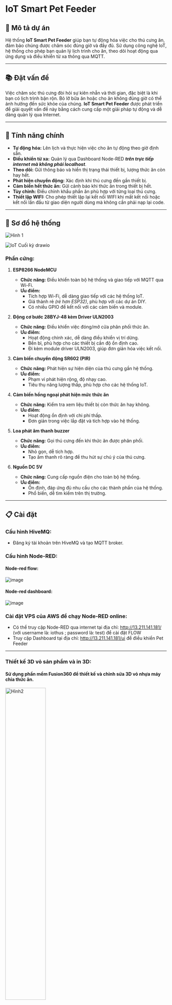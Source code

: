 # IoT Smart Pet Feeder

## 🐾 Mô tả dự án


Hệ thống **IoT Smart Pet Feeder** giúp bạn tự động hóa việc cho thú cưng ăn, đảm bảo chúng được chăm sóc đúng giờ và đầy đủ. Sử dụng công nghệ IoT, hệ thống cho phép bạn quản lý lịch trình cho ăn, theo dõi hoạt động qua ứng dụng và điều khiển từ xa thông qua MQTT.

---

## 📚 Đặt vấn đề

Việc chăm sóc thú cưng đòi hỏi sự kiên nhẫn và thời gian, đặc biệt là khi bạn có lịch trình bận rộn. Bỏ lỡ bữa ăn hoặc cho ăn không đúng giờ có thể ảnh hưởng đến sức khỏe của chúng. **IoT Smart Pet Feeder** được phát triển để giải quyết vấn đề này bằng cách cung cấp một giải pháp tự động và dễ dàng quản lý qua Internet.

---
## 🌟 Tính năng chính

- **Tự động hóa:** Lên lịch và thực hiện việc cho ăn tự động theo giờ định sẵn.
- **Điều khiển từ xa:** Quản lý qua Dashboard Node-RED ***trên trực tiếp internet mà không phải localhost***.
- **Theo dõi:** Gửi thông báo và hiển thị trạng thái thiết bị, lượng thức ăn còn hay hết.
- **Phát hiện chuyển động:** Xác định khi thú cưng đến gần thiết bị.
- **Cảm biến hết thức ăn:** Gửi cảnh báo khi thức ăn trong thiết bị hết.
- **Tùy chỉnh:** Điều chỉnh khẩu phần ăn phù hợp với từng loại thú cưng.
- **Thiết lập WIFI:** Cho phép thiết lập lại kết nối WIFI khi mất kết nối hoặc kết nối lần đầu từ giao diện người dùng mà không cần phải nạp lại code.

---
## 🔧 Sơ đồ hệ thống

![Hình 1](https://github.com/user-attachments/assets/7dcd48c7-1a83-4ef8-9ced-e5b2e1b9362a)

![IoT Cuối kỳ drawio](https://github.com/user-attachments/assets/75d7d6ad-598a-42d2-a314-8813c8f87721)


### **Phần cứng:**
  1. **ESP8266 NodeMCU**
     - **Chức năng:** Điều khiển toàn bộ hệ thống và giao tiếp với MQTT qua Wi-Fi.
     - **Ưu điểm:**
       - Tích hợp Wi-Fi, dễ dàng giao tiếp với các hệ thống IoT.
       - Giá thành rẻ *(rẻ hơn ESP32)*, phù hợp với các dự án DIY.
       - Có nhiều GPIO để kết nối với các cảm biến và module.
  
  2. **Động cơ bước 28BYJ-48 kèm Driver ULN2003**
     - **Chức năng:** Điều khiển việc đóng/mở cửa phân phối thức ăn.
     - **Ưu điểm:**
       - Hoạt động chính xác, dễ dàng điều khiển vị trí dừng.
       - Bền bỉ, phù hợp cho các thiết bị cần độ ổn định cao.
       - Đi kèm module driver ULN2003, giúp đơn giản hóa việc kết nối.
  
  3. **Cảm biến chuyển động SR602 (PIR)**
     - **Chức năng:** Phát hiện sự hiện diện của thú cưng gần hệ thống.
     - **Ưu điểm:**
       - Phạm vi phát hiện rộng, độ nhạy cao.
       - Tiêu thụ năng lượng thấp, phù hợp cho các hệ thống IoT.
  
  4. **Cảm biến hồng ngoại phát hiện mức thức ăn**
     - **Chức năng:** Kiểm tra xem liệu thiết bị còn thức ăn hay không.
     - **Ưu điểm:**
       - Hoạt động ổn định với chi phí thấp.
       - Đơn giản trong việc lắp đặt và tích hợp vào hệ thống.
  
  5. **Loa phát âm thanh buzzer**
     - **Chức năng:** Gọi thú cưng đến khi thức ăn được phân phối.
     - **Ưu điểm:**
       - Nhỏ gọn, dễ tích hợp.
       - Tạo âm thanh rõ ràng để thu hút sự chú ý của thú cưng.
  
  6. **Nguồn DC 5V**
     - **Chức năng:** Cung cấp nguồn điện cho toàn bộ hệ thống.
     - **Ưu điểm:**
       - Ổn định, đáp ứng đủ nhu cầu cho các thành phần của hệ thống.
       - Phổ biến, dễ tìm kiếm trên thị trường.
---

## 📋 Cài đặt
### **Cấu hình HiveMQ:**
   - Đăng ký tài khoản trên HiveMQ và tạo MQTT broker.

### **Cấu hình Node-RED:**
   #### Node-red flow:
![image](https://github.com/user-attachments/assets/f2054c4b-0220-42ec-a691-3539164e77ec)

  #### Node-red dashboard:

![image](https://github.com/user-attachments/assets/540298f1-5b4e-401b-9ddb-39e3640384fb)

### **Cài đặt VPS của AWS để chạy Node-RED online:**
- Có thể truy cập Node-RED qua internet tại địa chỉ: http://13.211.141.181/ (với username là: iothus ; password là: test) để cài đặt FLOW
- Truy cập Dashboard tại địa chỉ: http://13.211.141.181/ui để điều khiển Pet Feeder
---
### **Thiết kế 3D vỏ sản phẩm và in 3D:**
  #### Sử dụng phần mềm Fusion360 để thiết kế và chỉnh sửa 3D vỏ nhựa máy chia thức ăn.
  <img src="https://github.com/user-attachments/assets/e2aadc0b-d4b1-48f4-824c-9c4572de8ecd" alt="Hình2" style="width:50%;"/>
  
  #### Sử dụng máy in 3D Adventurer 3 của Bộ môn Vật lý Vô tuyến tại phòng 216T1 để in sản phẩm:
<div style="display: flex; justify-content: space-around; align-items: center;">
  <img src="https://github.com/user-attachments/assets/4722b124-6102-4569-b5bb-fdd0734ac458" alt="in1" style="width:30%;"/>
  <img src="https://github.com/user-attachments/assets/09b625db-04c1-4013-9cf3-0b999e962f60" alt="in2" style="width:40%;"/>
</div>


## 🚀 Kết quả

### Hình ảnh và video

#### **Hình ảnh:**
- Cung cấp một giao diện đơn giản để người dùng thao tác và kết nối với mạng WiFi. Giao diện thân thiện với người dùng, hỗ trợ các tính năng như:
  - Tìm kiếm các mạng WiFi xung quanh.
  - Nhập thông tin xác thực để kết nối.
  - Hiển thị trạng thái kết nối hiện tại.

<div style="display: flex; justify-content: space-around; align-items: center;">
  <img src="https://github.com/user-attachments/assets/32db0bae-4f86-4f57-9ba1-abf94c88df1f" alt="Màn hình 1" style="width:49%;"/>
  <img src="https://github.com/user-attachments/assets/89b8cfc1-976f-4979-b11f-878f6ad239ca" alt="Màn hình 2" style="width:49%;"/>
</div>

- Hình ảnh sản phẩm thực tế:
<div style="display: flex; justify-content: space-around; align-items: center;">
  <img src="https://github.com/user-attachments/assets/42d2a9bb-51b6-4995-92da-717397ffee21" alt="in1" style="width:40%;"/>
  <img src="https://github.com/user-attachments/assets/ade77069-55f4-484f-87a9-965f3b8eed07" alt="in2" style="width:40%;"/>
</div>
Hai LED hồng ngoại 2 bên hông để nhận biết thức ăn trong khoang còn hay hết
 <img src="https://github.com/user-attachments/assets/e0885c8c-2cc7-4e56-830c-04ea8858911c" alt="Hình2" style="width:50%;"/>

#### **Video minh họa**

  - Khi thực hiện thao tác **FEED**, động cơ bước sẽ quay và đẩy thức ăn rơi ra đúng như thiết kế.

https://github.com/user-attachments/assets/feaa2fb4-077a-4e90-951a-47a378171afe



https://github.com/user-attachments/assets/0f5a1474-e81e-408a-8cef-c536f94902f5

## 🔓 Hướng phát triển thêm:

- **Tích hợp tên miền (Domain):** Để truy cập dễ dàng hơn thay vì nhập địa chỉ IP.
- **Bảo mật:** Thêm các tính năng bảo mật cho Dashboard và giao tiếp MQTT.
- **Thêm AI:** Tích hợp AI để theo dõi và phân tích hành vi thú cưng.
